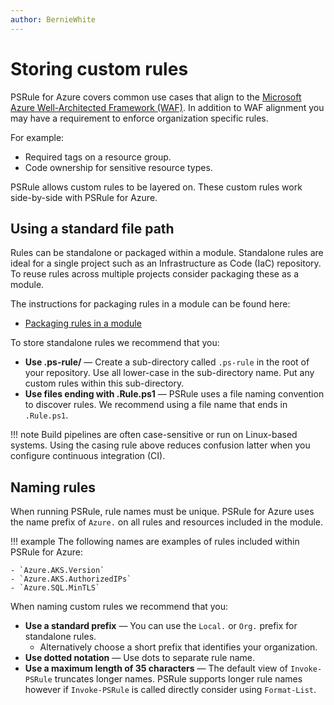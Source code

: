 ```yaml
---
author: BernieWhite
---
```


# Storing custom rules

PSRule for Azure covers common use cases that align to the [Microsoft Azure Well-Architected Framework (WAF)][1].
In addition to WAF alignment you may have a requirement to enforce organization specific rules.

For example:

- Required tags on a resource group.
- Code ownership for sensitive resource types.

PSRule allows custom rules to be layered on.
These custom rules work side-by-side with PSRule for Azure.

  [1]: https://docs.microsoft.com/en-gb/azure/architecture/framework/

## Using a standard file path

Rules can be standalone or packaged within a module.
Standalone rules are ideal for a single project such as an Infrastructure as Code (IaC) repository.
To reuse rules across multiple projects consider packaging these as a module.

The instructions for packaging rules in a module can be found here:

- [Packaging rules in a module][2]

To store standalone rules we recommend that you:

- **Use .ps-rule/** &mdash; Create a sub-directory called `.ps-rule` in the root of your repository.
  Use all lower-case in the sub-directory name.
  Put any custom rules within this sub-directory.
- **Use files ending with .Rule.ps1** &mdash; PSRule uses a file naming convention to discover rules.
  We recommend using a file name that ends in `.Rule.ps1`.

!!! note
    Build pipelines are often case-sensitive or run on Linux-based systems.
    Using the casing rule above reduces confusion latter when you configure continuous integration (CI).

  [2]: https://github.com/microsoft/PSRule/blob/main/docs/scenarios/rule-module/rule-module.md

## Naming rules

When running PSRule, rule names must be unique.
PSRule for Azure uses the name prefix of `Azure.` on all rules and resources included in the module.

!!! example
    The following names are examples of rules included within PSRule for Azure:

    - `Azure.AKS.Version`
    - `Azure.AKS.AuthorizedIPs`
    - `Azure.SQL.MinTLS`

When naming custom rules we recommend that you:

- **Use a standard prefix** &mdash; You can use the `Local.` or `Org.` prefix for standalone rules.
  - Alternatively choose a short prefix that identifies your organization.
- **Use dotted notation** &mdash; Use dots to separate rule name.
- **Use a maximum length of 35 characters** &mdash; The default view of `Invoke-PSRule` truncates longer names.
  PSRule supports longer rule names however if `Invoke-PSRule` is called directly consider using `Format-List`.
